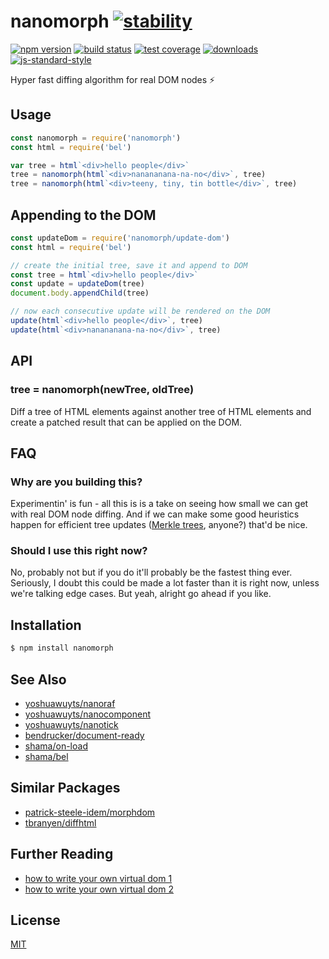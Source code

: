# nanomorph [![stability][0]][1]
[![npm version][2]][3] [![build status][4]][5] [![test coverage][6]][7]
[![downloads][8]][9] [![js-standard-style][10]][11]

Hyper fast diffing algorithm for real DOM nodes :zap:
## Usage
```js
const nanomorph = require('nanomorph')
const html = require('bel')

var tree = html`<div>hello people</div>`
tree = nanomorph(html`<div>nanananana-na-no</div>`, tree)
tree = nanomorph(html`<div>teeny, tiny, tin bottle</div>`, tree)
```

## Appending to the DOM
```js
const updateDom = require('nanomorph/update-dom')
const html = require('bel')

// create the initial tree, save it and append to DOM
const tree = html`<div>hello people</div>`
const update = updateDom(tree)
document.body.appendChild(tree)

// now each consecutive update will be rendered on the DOM
update(html`<div>hello people</div>`, tree)
update(html`<div>nanananana-na-no</div>`, tree)
```

## API
### tree = nanomorph(newTree, oldTree)
Diff a tree of HTML elements against another tree of HTML elements and create
a patched result that can be applied on the DOM.

## FAQ
### Why are you building this?
Experimentin' is fun - all this is is a take on seeing how small we can get
with real DOM node diffing. And if we can make some good heuristics happen for
efficient tree updates ([Merkle trees][mt], anyone?) that'd be nice.

### Should I use this right now?
No, probably not but if you do it'll probably be the fastest thing ever.
Seriously, I doubt this could be made a lot faster than it is right now, unless
we're talking edge cases. But yeah, alright go ahead if you like.

## Installation
```sh
$ npm install nanomorph
```

## See Also
- [yoshuawuyts/nanoraf](https://github.com/yoshawuyts/nanoraf)
- [yoshuawuyts/nanocomponent](https://github.com/yoshuawuyts/nanocomponent)
- [yoshuawuyts/nanotick](https://github.com/yoshuawuyts/nanotick)
- [bendrucker/document-ready](https://github.com/bendrucker/document-ready)
- [shama/on-load](https://github.com/shama/on-load)
- [shama/bel](https://github.com/shama/bel)

## Similar Packages
- [patrick-steele-idem/morphdom](https://github.com/patrick-steele-idem/morphdom)
- [tbranyen/diffhtml](https://github.com/tbranyen/diffhtml)

## Further Reading
- [how to write your own virtual dom 1][own-vdom-1]
- [how to write your own virtual dom 2][own-vdom-2]

## License
[MIT](https://tldrlegal.com/license/mit-license)

[0]: https://img.shields.io/badge/stability-experimental-orange.svg?style=flat-square
[1]: https://nodejs.org/api/documentation.html#documentation_stability_index
[2]: https://img.shields.io/npm/v/nanomorph.svg?style=flat-square
[3]: https://npmjs.org/package/nanomorph
[4]: https://img.shields.io/travis/yoshuawuyts/nanomorph/master.svg?style=flat-square
[5]: https://travis-ci.org/yoshuawuyts/nanomorph
[6]: https://img.shields.io/codecov/c/github/yoshuawuyts/nanomorph/master.svg?style=flat-square
[7]: https://codecov.io/github/yoshuawuyts/nanomorph
[8]: http://img.shields.io/npm/dm/nanomorph.svg?style=flat-square
[9]: https://npmjs.org/package/nanomorph
[10]: https://img.shields.io/badge/code%20style-standard-brightgreen.svg?style=flat-square
[11]: https://github.com/feross/standard

[mt]: https://en.wikipedia.org/wiki/Merkle_tree
[own-vdom-1]: https://medium.com/@deathmood/how-to-write-your-own-virtual-dom-ee74acc13060
[own-vdom-2]: https://medium.com/@deathmood/write-your-virtual-dom-2-props-events-a957608f5c76
